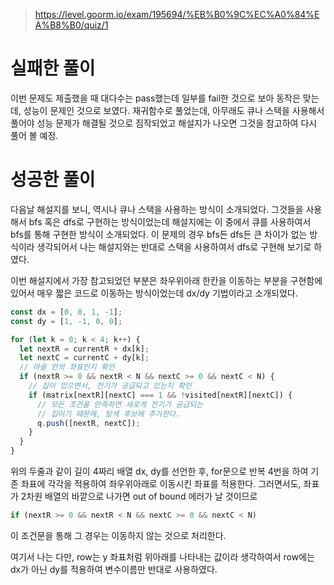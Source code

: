 > https://level.goorm.io/exam/195694/%EB%B0%9C%EC%A0%84%EA%B8%B0/quiz/1

# 실패한 풀이

이번 문제도 제출했을 때 대다수는 pass했는데 일부를 fail한 것으로 보아 동작은 맞는데, 성능이 문제인 것으로 보였다.
재귀함수로 풀었는데, 아무래도 큐나 스택을 사용해서 풀어야 성능 문제가 해결될 것으로 짐작되었고
해설지가 나오면 그것을 참고하여 다시 풀어 볼 예정.

# 성공한 풀이

다음날 해설지를 보니, 역시나 큐나 스택을 사용하는 방식이 소개되었다.
그것들을 사용해서 bfs 혹은 dfs로 구현하는 방식이었는데 해설지에는 이 중에서
큐를 사용하여서 bfs를 통해 구현한 방식이 소개되었다.
이 문제의 경우 bfs든 dfs든 큰 차이가 없는 방식이라 생각되어서 나는
해설지와는 반대로 스택을 사용하여서 dfs로 구현해 보기로 하였다.

이번 해설지에서 가장 참고되었던 부분은 좌우위아래 한칸을 이동하는 부분을 구현함에 있어서 매우 짧은 코드로
이동하는 방식이었는데
dx/dy 기법이라고 소개되었다.

```js
const dx = [0, 0, 1, -1];
const dy = [1, -1, 0, 0];

for (let k = 0; k < 4; k++) {
  let nextR = currentR + dx[k];
  let nextC = currentC + dy[k];
  // 마을 안의 좌표인지 확인
  if (nextR >= 0 && nextR < N && nextC >= 0 && nextC < N) {
    // 집이 있으면서, 전기가 공급되고 있는지 확인
    if (matrix[nextR][nextC] === 1 && !visited[nextR][nextC]) {
      // 모든 조건을 만족하면 새로게 전기가 공급되는
      // 집이기 때문에, 탐색 후보에 추가한다.
      q.push([nextR, nextC]);
    }
  }
}
```

위의 두줄과 같이 길이 4짜리 배열 dx, dy를 선언한 후,
for문으로 반복 4번을 하여 기존 좌표에 각각을 적용하여 좌우위아래로 이동시킨 좌표를 적용한다.
그러면서도, 좌표가 2차원 배열의 바깥으로 나가면 out of bound 에러가 날 것이므로

```js
if (nextR >= 0 && nextR < N && nextC >= 0 && nextC < N)
```

이 조건문을 통해 그 경우는 이동하지 않는 것으로 처리한다.

여기서 나는 다만, row는 y 좌표처럼 위아래를 나타내는 값이라 생각하여서 row에는 dx가 아닌 dy를 적용하여 변수이름만 반대로 사용하였다.
